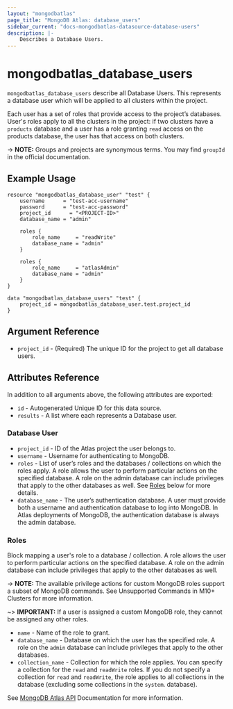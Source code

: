 ```yaml
---
layout: "mongodbatlas"
page_title: "MongoDB Atlas: database_users"
sidebar_current: "docs-mongodbatlas-datasource-database-users"
description: |-
    Describes a Database Users.
---
```


# mongodbatlas_database_users

`mongodbatlas_database_users` describe all Database Users. This represents a database user which will be applied to all clusters within the project.

Each user has a set of roles that provide access to the project’s databases. User's roles apply to all the clusters in the project: if two clusters have a `products` database and a user has a role granting `read` access on the products database, the user has that access on both clusters.

-> **NOTE:** Groups and projects are synonymous terms. You may find `groupId` in the official documentation.

## Example Usage

```hcl
resource "mongodbatlas_database_user" "test" {
	username      = "test-acc-username"
	password      = "test-acc-password"
	project_id      = "<PROJECT-ID>"
	database_name = "admin"
	
	roles {
		role_name     = "readWrite"
		database_name = "admin"
	}

    roles {
		role_name     = "atlasAdmin"
		database_name = "admin"
	}
}

data "mongodbatlas_database_users" "test" {
	project_id = mongodbatlas_database_user.test.project_id
}

```

## Argument Reference

* `project_id` - (Required) The unique ID for the project to get all database users.

## Attributes Reference

In addition to all arguments above, the following attributes are exported:

* `id` - Autogenerated Unique ID for this data source.
* `results` - A list where each represents a Database user.


### Database User

* `project_id` - ID of the Atlas project the user belongs to.
* `username` - Username for authenticating to MongoDB.
* `roles` - List of user’s roles and the databases / collections on which the roles apply. A role allows the user to perform particular actions on the specified database. A role on the admin database can include privileges that apply to the other databases as well. See [Roles](#roles) below for more details.
* `database_name` - The user’s authentication database. A user must provide both a username and authentication database to log into MongoDB. In Atlas deployments of MongoDB, the authentication database is always the admin database.

### Roles

Block mapping a user's role to a database / collection. A role allows the user to perform particular actions on the specified database. A role on the admin database can include privileges that apply to the other databases as well.

-> **NOTE:** The available privilege actions for custom MongoDB roles support a subset of MongoDB commands. See Unsupported Commands in M10+ Clusters for more information.

~> **IMPORTANT:** If a user is assigned a custom MongoDB role, they cannot be assigned any other roles.

* `name` - Name of the role to grant.
* `database_name` -  Database on which the user has the specified role. A role on the `admin` database can include privileges that apply to the other databases.
* `collection_name` - Collection for which the role applies. You can specify a collection for the `read` and `readWrite` roles. If you do not specify a collection for `read` and `readWrite`, the role applies to all collections in the database (excluding some collections in the `system`. database).

See [MongoDB Atlas API](https://docs.atlas.mongodb.com/reference/api/database-users-get-single-user/) Documentation for more information.